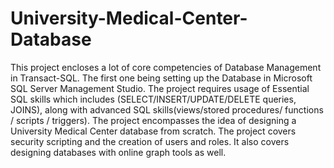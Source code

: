 # University-Medical-Center-Database

This project encloses a lot of core competencies of Database Management in
Transact-SQL. The first one being setting up the Database in Microsoft SQL Server Management
Studio. The project requires usage of Essential SQL skills which includes
(SELECT/INSERT/UPDATE/DELETE queries, JOINS), along with advanced SQL
skills(views/stored procedures/ functions / scripts / triggers). The project encompasses the idea of
designing a University Medical Center database from scratch. The project covers security scripting and the creation of users and roles. It also covers designing databases with online graph tools as well.

